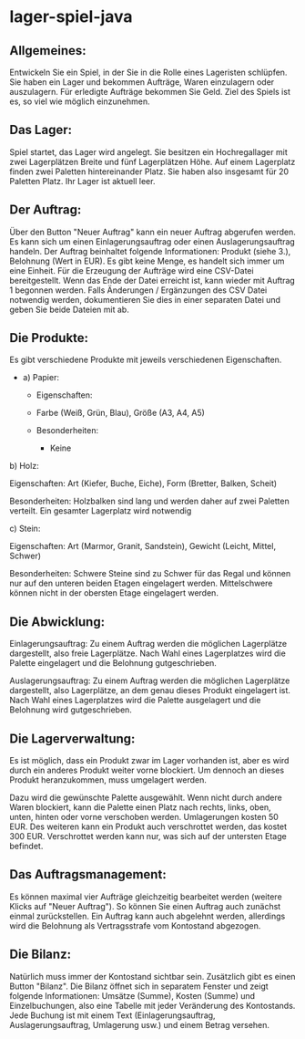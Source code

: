 # lager-spiel-java

## Allgemeines:

Entwickeln Sie ein Spiel, in der Sie in die Rolle eines Lageristen schlüpfen. Sie haben ein Lager und bekommen Aufträge, Waren einzulagern oder auszulagern. Für erledigte Aufträge bekommen Sie Geld. Ziel des Spiels ist es, so viel wie möglich einzunehmen.

## Das Lager:
Spiel startet, das Lager wird angelegt. Sie besitzen ein Hochregallager mit zwei Lagerplätzen Breite und fünf Lagerplätzen Höhe. Auf einem Lagerplatz finden zwei Paletten hintereinander Platz. Sie haben also insgesamt für 20 Paletten Platz. Ihr Lager ist aktuell leer.

## Der Auftrag:
Über den Button "Neuer Auftrag" kann ein neuer Auftrag abgerufen werden. Es kann sich um einen Einlagerungsauftrag oder einen Auslagerungsauftrag handeln. Der Auftrag beinhaltet folgende Informationen: Produkt (siehe 3.), Belohnung (Wert in EUR). 
Es gibt keine Menge, es handelt sich immer um eine Einheit. Für die Erzeugung der Aufträge wird eine CSV-Datei bereitgestellt. 
Wenn das Ende der Datei erreicht ist, kann wieder mit Auftrag 1 begonnen werden. Falls Änderungen / Ergänzungen des CSV Datei notwendig werden, dokumentieren Sie dies in einer separaten Datei und geben Sie beide Dateien mit ab.

## Die Produkte:
Es gibt verschiedene Produkte mit jeweils verschiedenen Eigenschaften.

* a) Papier:

  * Eigenschaften: 
  * Farbe (Weiß, Grün, Blau), Größe (A3, A4, A5)

  * Besonderheiten:
    * Keine

b) Holz:

Eigenschaften:
Art (Kiefer, Buche, Eiche), Form (Bretter, Balken, Scheit)

Besonderheiten: 
Holzbalken sind lang und werden daher auf zwei Paletten verteilt. Ein gesamter Lagerplatz wird notwendig

c) Stein:

Eigenschaften:
Art (Marmor, Granit, Sandstein), Gewicht (Leicht, Mittel, Schwer)

Besonderheiten: 
Schwere Steine sind zu Schwer für das Regal und können nur auf den unteren beiden Etagen eingelagert werden. 
Mittelschwere können nicht in der obersten Etage eingelagert werden.

## Die Abwicklung:
Einlagerungsauftrag: 
Zu einem Auftrag werden die möglichen Lagerplätze dargestellt, also freie Lagerplätze. Nach Wahl eines Lagerplatzes wird die Palette eingelagert und die Belohnung gutgeschrieben.

Auslagerungsauftrag: 
Zu einem Auftrag werden die möglichen Lagerplätze dargestellt, also Lagerplätze, an dem genau dieses Produkt eingelagert ist. Nach Wahl eines Lagerplatzes wird die Palette ausgelagert und die Belohnung wird gutgeschrieben.

## Die Lagerverwaltung:
Es ist möglich, dass ein Produkt zwar im Lager vorhanden ist, aber es wird durch ein anderes Produkt weiter vorne blockiert. Um dennoch an dieses Produkt heranzukommen, muss umgelagert werden. 

Dazu wird die gewünschte Palette ausgewählt. Wenn nicht durch andere Waren blockiert, kann die Palette einen Platz nach rechts, links, oben, unten, hinten oder vorne verschoben werden. Umlagerungen kosten 50 EUR. 
Des weiteren kann ein Produkt auch verschrottet werden, das kostet 300 EUR. Verschrottet werden kann nur, was sich auf der untersten Etage befindet.

## Das Auftragsmanagement:
Es können maximal vier Aufträge gleichzeitig bearbeitet werden (weitere Klicks auf "Neuer Auftrag"). So können Sie einen Auftrag auch zunächst einmal zurückstellen. Ein Auftrag kann auch abgelehnt werden, allerdings wird die Belohnung als Vertragsstrafe vom Kontostand abgezogen.

## Die Bilanz:
Natürlich muss immer der Kontostand sichtbar sein. Zusätzlich gibt es einen Button "Bilanz". Die Bilanz öffnet sich in separatem Fenster und zeigt folgende Informationen: Umsätze (Summe), Kosten (Summe) und Einzelbuchungen, also eine Tabelle mit jeder Veränderung des Kontostands. Jede Buchung ist mit einem Text (Einlagerungsauftrag, Auslagerungsauftrag, Umlagerung usw.) und einem Betrag versehen.
